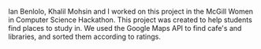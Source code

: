 Ian Benlolo, Khalil Mohsin and I worked on this project in the McGill Women in Computer Science Hackathon. 
This project was created to help students find places to study in. We used the Google Maps API to find cafe's and libraries, and sorted them according to ratings.
